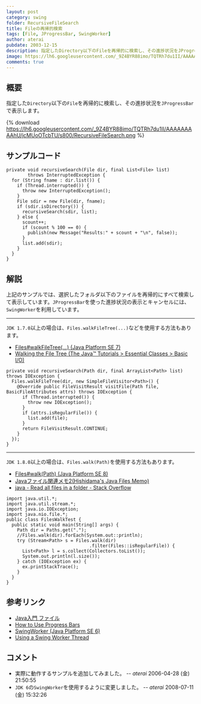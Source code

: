 ```yaml
---
layout: post
category: swing
folder: RecursiveFileSearch
title: Fileの再帰的検索
tags: [File, JProgressBar, SwingWorker]
author: aterai
pubdate: 2003-12-15
description: 指定したDirectory以下のFileを再帰的に検索し、その進捗状況をJProgressBarで表示します。
image: https://lh6.googleusercontent.com/_9Z4BYR88imo/TQTRh7du1II/AAAAAAAAAhU/jcMUoOTcbTU/s800/RecursiveFileSearch.png
comments: true
---
```

## 概要
指定した`Directory`以下の`File`を再帰的に検索し、その進捗状況を`JProgressBar`で表示します。

{% download https://lh6.googleusercontent.com/_9Z4BYR88imo/TQTRh7du1II/AAAAAAAAAhU/jcMUoOTcbTU/s800/RecursiveFileSearch.png %}

## サンプルコード
<pre class="prettyprint"><code>private void recursiveSearch(File dir, final List&lt;File&gt; list)
        throws InterruptedException {
  for (String fname : dir.list()) {
    if (Thread.interrupted()) {
      throw new InterruptedException();
    }
    File sdir = new File(dir, fname);
    if (sdir.isDirectory()) {
      recursiveSearch(sdir, list);
    } else {
      scount++;
      if (scount % 100 == 0) {
        publish(new Message("Results:" + scount + "\n", false));
      }
      list.add(sdir);
    }
  }
}
</code></pre>

## 解説
上記のサンプルでは、選択したフォルダ以下のファイルを再帰的にすべて検索して表示しています。`JProgressBar`を使った進捗状況の表示とキャンセルには、`SwingWorker`を利用しています。

- - - -
`JDK 1.7.0`以上の場合は、`Files.walkFileTree(...)`などを使用する方法もあります。

- [Files#walkFileTree(...) (Java Platform SE 7)](http://docs.oracle.com/javase/jp/7/api/java/nio/file/Files.html#walkFileTree%28java.nio.file.Path,%20java.nio.file.FileVisitor%29)
- [Walking the File Tree (The Java™ Tutorials > Essential Classes > Basic I/O)](https://docs.oracle.com/javase/tutorial/essential/io/walk.html)

<!-- dummy comment line for breaking list -->

<pre class="prettyprint"><code>private void recursiveSearch(Path dir, final ArrayList&lt;Path&gt; list) throws IOException {
  Files.walkFileTree(dir, new SimpleFileVisitor&lt;Path&gt;() {
    @Override public FileVisitResult visitFile(Path file, BasicFileAttributes attrs) throws IOException {
      if (Thread.interrupted()) {
        throw new IOException();
      }
      if (attrs.isRegularFile()) {
        list.add(file);
      }
      return FileVisitResult.CONTINUE;
    }
  });
}
</code></pre>

- - - -
`JDK 1.8.0`以上の場合は、`Files.walk(Path)`を使用する方法もあります。

- [Files#walk(Path) (Java Platform SE 8)](https://docs.oracle.com/javase/jp/8/docs/api/java/nio/file/Files.html#walk-java.nio.file.Path-java.nio.file.FileVisitOption...-)
- [Javaファイル関連メモ2(Hishidama's Java Files Memo)](http://www.ne.jp/asahi/hishidama/home/tech/java/files.html#walk)
- [java - Read all files in a folder - Stack Overflow](http://stackoverflow.com/questions/1844688/read-all-files-in-a-folder)

<!-- dummy comment line for breaking list -->

<pre class="prettyprint"><code>import java.util.*;
import java.util.stream.*;
import java.io.IOException;
import java.nio.file.*;
public class FilesWalkTest {
  public static void main(String[] args) {
    Path dir = Paths.get(".");
    //Files.walk(dir).forEach(System.out::println);
    try (Stream&lt;Path&gt; s = Files.walk(dir)
                               .filter(Files::isRegularFile)) {
      List&lt;Path&gt; l = s.collect(Collectors.toList());
      System.out.println(l.size());
    } catch (IOException ex) {
      ex.printStackTrace();
    }
  }
}
</code></pre>

## 参考リンク
- [Java入門 ファイル](http://msugai.fc2web.com/java/IO/fileObj.html)
- [How to Use Progress Bars](https://docs.oracle.com/javase/tutorial/uiswing/components/progress.html)
- [SwingWorker (Java Platform SE 6)](http://docs.oracle.com/javase/jp/6/api/javax/swing/SwingWorker.html)
- [Using a Swing Worker Thread](http://web.archive.org/web/20090830092511/http://java.sun.com/products/jfc/tsc/articles/threads/threads2.html)

<!-- dummy comment line for breaking list -->

## コメント
- 実際に動作するサンプルを追加してみました。 -- *aterai* 2006-04-28 (金) 21:50:55
- `JDK 6`の`SwingWorker`を使用するように変更しました。 -- *aterai* 2008-07-11 (金) 15:32:26

<!-- dummy comment line for breaking list -->
